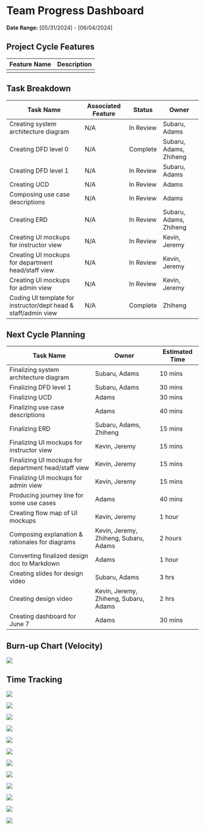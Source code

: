 # Team Progress Dashboard

**Date Range:** [05/31/2024] - [06/04/2024]

## Project Cycle Features

| Feature Name        | Description                                   |
| -------------------- | --------------------------------------------- |
|                      |                                               |
                                          

## Task Breakdown

| Task Name             | Associated Feature | Status       | Owner         | 
| ----------------------- | -------------------- | ------------ | -------------- | 
| Creating system architecture diagram          | N/A         | In Review   | Subaru, Adams |  
| Creating DFD level 0            | N/A          | Complete      | Subaru, Adams, Zhiheng | 
| Creating DFD level 1            | N/A               | In Review         | Subaru, Adams     | 
| Creating UCD                     | N/A               | In Review         | Adams     | 
| Composing use case descriptions        | N/A               | In Review         | Adams      | 
| Creating ERD                    | N/A               | In Review         | Subaru, Adams, Zhiheng     | 
| Creating UI mockups for instructor view         | N/A               | In Review         | Kevin, Jeremy      | 
| Creating UI mockups for department head/staff view      | N/A               | In Review         | Kevin, Jeremy     | 
| Creating UI mockups for admin view        | N/A               | In Review         | Kevin, Jeremy      | 
| Coding UI template for instructor/dept head & staff/admin view        | N/A               | Complete        | Zhiheng    |  

## Next Cycle Planning

| Task Name             | Owner         | Estimated Time |
| ----------------------- | -------------- | -------------- |
| Finalizing system architecture diagram            | Subaru, Adams | 10 mins |
| Finalizing DFD level 1           | Subaru, Adams | 30 mins |
| Finalizing UCD           | Adams | 30 mins |
| Finalizing use case descriptions    | Adams | 40 mins |
| Finalizing ERD          | Subaru, Adams, Zhiheng | 15 mins |
| Finalizing  UI mockups for instructor view         | Kevin, Jeremy  | 15 mins |
| Finalizing  UI mockups for department head/staff view         | Kevin, Jeremy  | 15 mins |
| Finalizing  UI mockups for admin view         | Kevin, Jeremy  | 15 mins |
| Producing journey line for some use cases       | Adams  | 40 mins |
| Creating flow map of UI mockups       | Kevin, Jeremy  | 1 hour |
| Composing explanation & rationales for diagrams      | Kevin, Jeremy, Zhiheng, Subaru, Adams  | 2 hours |
| Converting finalized design doc to Markdown      | Adams  | 1 hour |
| Creating slides for design video        | Subaru, Adams  | 3 hrs |
| Creating design video        | Kevin, Jeremy, Zhiheng, Subaru, Adams  | 2 hrs |
| Creating dashboard for June 7       | Adams  | 30 mins |

## Burn-up Chart (Velocity)

![](https://github.com/UBCO-COSC499-Summer-2024/team-6-capstone-team_6ix/blob/weekly-logs/docs/weekly%20logs/Dashboards/burn%20up%20charts/Screenshot%202024-06-05%20at%201.21.07%20AM.png)

## Time Tracking

![](https://github.com/UBCO-COSC499-Summer-2024/team-6-capstone-team_6ix/blob/weekly-logs/docs/weekly%20logs/Dashboards/Clockify%20images/Clockify_Time_Report_Summary_05_31_2024-06_04_2024%20(1)_pages-to-jpg-0001.jpg)

![](https://github.com/UBCO-COSC499-Summer-2024/team-6-capstone-team_6ix/blob/weekly-logs/docs/weekly%20logs/Dashboards/Clockify%20images/Clockify_Time_Report_Summary_05_31_2024-06_04_2024%20(1)_pages-to-jpg-0002.jpg)

![](https://github.com/UBCO-COSC499-Summer-2024/team-6-capstone-team_6ix/blob/weekly-logs/docs/weekly%20logs/Dashboards/Clockify%20images/Clockify_Time_Report_Summary_05_31_2024-06_04_2024%20(1)_pages-to-jpg-0003.jpg)

![](https://github.com/UBCO-COSC499-Summer-2024/team-6-capstone-team_6ix/blob/weekly-logs/docs/weekly%20logs/Dashboards/Clockify%20images/Clockify_Time_Report_Summary_05_31_2024-06_04_2024%20(1)_pages-to-jpg-0004.jpg)

![](https://github.com/UBCO-COSC499-Summer-2024/team-6-capstone-team_6ix/blob/weekly-logs/docs/weekly%20logs/Dashboards/Clockify%20images/Clockify_Time_Report_Summary_05_31_2024-06_04_2024%20(1)_pages-to-jpg-0005.jpg)

![](https://github.com/UBCO-COSC499-Summer-2024/team-6-capstone-team_6ix/blob/weekly-logs/docs/weekly%20logs/Dashboards/Clockify%20images/Clockify_Time_Report_Summary_05_31_2024-06_04_2024%20(1)_pages-to-jpg-0006.jpg)

![](https://github.com/UBCO-COSC499-Summer-2024/team-6-capstone-team_6ix/blob/weekly-logs/docs/weekly%20logs/Dashboards/Clockify%20images/Clockify_Time_Report_Detailed_05_31_2024-06_04_2024%20(2)_pages-to-jpg-0001.jpg)

![](https://github.com/UBCO-COSC499-Summer-2024/team-6-capstone-team_6ix/blob/weekly-logs/docs/weekly%20logs/Dashboards/Clockify%20images/Clockify_Time_Report_Detailed_05_31_2024-06_04_2024%20(2)_pages-to-jpg-0002.jpg)

![](https://github.com/UBCO-COSC499-Summer-2024/team-6-capstone-team_6ix/blob/weekly-logs/docs/weekly%20logs/Dashboards/Clockify%20images/Clockify_Time_Report_Detailed_05_31_2024-06_04_2024%20(2)_pages-to-jpg-0003.jpg)

![](https://github.com/UBCO-COSC499-Summer-2024/team-6-capstone-team_6ix/blob/weekly-logs/docs/weekly%20logs/Dashboards/Clockify%20images/Clockify_Time_Report_Detailed_05_31_2024-06_04_2024%20(2)_pages-to-jpg-0004.jpg)

![](https://github.com/UBCO-COSC499-Summer-2024/team-6-capstone-team_6ix/blob/weekly-logs/docs/weekly%20logs/Dashboards/Clockify%20images/Clockify_Time_Report_Detailed_05_31_2024-06_04_2024%20(2)_pages-to-jpg-0005.jpg)

![](https://github.com/UBCO-COSC499-Summer-2024/team-6-capstone-team_6ix/blob/weekly-logs/docs/weekly%20logs/Dashboards/Clockify%20images/Clockify_Time_Report_Detailed_05_31_2024-06_04_2024%20(2)_pages-to-jpg-0006.jpg)


